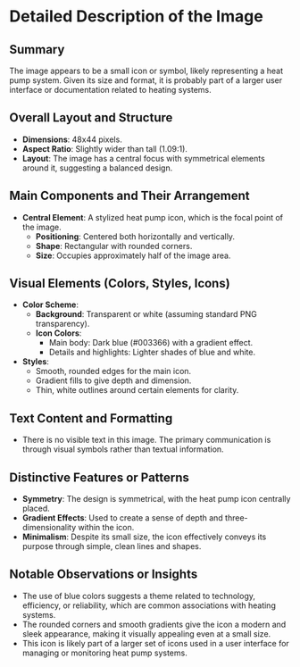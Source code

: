 # Detailed Description of the Image

## Summary
The image appears to be a small icon or symbol, likely representing a heat pump system. Given its size and format, it is probably part of a larger user interface or documentation related to heating systems.

## Overall Layout and Structure
- **Dimensions**: 48x44 pixels.
- **Aspect Ratio**: Slightly wider than tall (1.09:1).
- **Layout**: The image has a central focus with symmetrical elements around it, suggesting a balanced design.

## Main Components and Their Arrangement
- **Central Element**: A stylized heat pump icon, which is the focal point of the image.
  - **Positioning**: Centered both horizontally and vertically.
  - **Shape**: Rectangular with rounded corners.
  - **Size**: Occupies approximately half of the image area.

## Visual Elements (Colors, Styles, Icons)
- **Color Scheme**:
  - **Background**: Transparent or white (assuming standard PNG transparency).
  - **Icon Colors**:
    - Main body: Dark blue (#003366) with a gradient effect.
    - Details and highlights: Lighter shades of blue and white.
- **Styles**:
  - Smooth, rounded edges for the main icon.
  - Gradient fills to give depth and dimension.
  - Thin, white outlines around certain elements for clarity.

## Text Content and Formatting
- There is no visible text in this image. The primary communication is through visual symbols rather than textual information.

## Distinctive Features or Patterns
- **Symmetry**: The design is symmetrical, with the heat pump icon centrally placed.
- **Gradient Effects**: Used to create a sense of depth and three-dimensionality within the icon.
- **Minimalism**: Despite its small size, the icon effectively conveys its purpose through simple, clean lines and shapes.

## Notable Observations or Insights
- The use of blue colors suggests a theme related to technology, efficiency, or reliability, which are common associations with heating systems.
- The rounded corners and smooth gradients give the icon a modern and sleek appearance, making it visually appealing even at a small size.
- This icon is likely part of a larger set of icons used in a user interface for managing or monitoring heat pump systems.